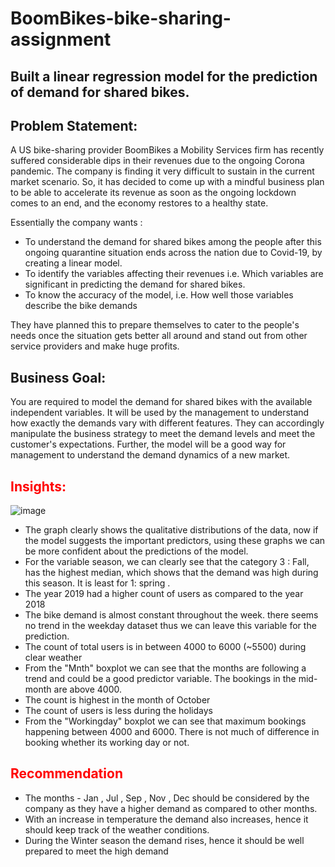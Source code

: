 # BoomBikes-bike-sharing-assignment
## Built a linear regression model for the prediction of demand for shared bikes.



## Problem Statement:  

A US bike-sharing provider BoomBikes a Mobility Services firm has recently suffered considerable dips in their revenues due to the ongoing Corona pandemic. The company is finding it very difficult to sustain in the current market scenario. So, it has decided to come up with a mindful business plan to be able to accelerate its revenue as soon as the ongoing lockdown comes to an end, and the economy restores to a healthy state. 

Essentially the company wants :
- To understand the demand for shared bikes among the people after this ongoing quarantine situation ends across the nation due to Covid-19, by creating a linear model.
- To identify the variables affecting their revenues i.e. Which variables are significant in predicting the demand for shared bikes.
- To know the accuracy of the model, i.e. How well those variables describe the bike demands

They have planned this to prepare themselves to cater to the people's needs once the situation gets better all around and stand out from other service providers and make huge profits.


## Business Goal:  

You are required to model the demand for shared bikes with the available independent variables. It will be used by the management to understand how exactly the demands vary with different features. They can accordingly manipulate the business strategy to meet the demand levels and meet the customer's expectations. Further, the model will be a good way for management to understand the demand dynamics of a new market.  


## <font color = 'red'> Insights: </font>

![image](https://user-images.githubusercontent.com/94171996/229470317-1fa462ee-f089-41e1-9731-0fdf98e9f85c.png)



- The graph clearly shows the qualitative distributions of the data, now if the model suggests the important predictors, using these graphs we can be more confident about the predictions of the model.
- For the variable season, we can clearly see that the category 3 : Fall, has the highest median, which shows that the demand was high during this season. It is least for 1: spring .
- The year 2019 had a higher count of users as compared to the year 2018
- The bike demand is almost constant throughout the week. there seems no trend in the weekday dataset thus we can leave this variable for the prediction.
- The count of total users is in between 4000 to 6000 (~5500) during clear weather
- From the "Mnth" boxplot we can see that the months are following a trend and could be a good predictor variable. The bookings in the mid-month are above 4000.
- The count is highest in the month of October
- The count of users is less during the holidays
- From the "Workingday" boxplot we can see that maximum bookings happening between 4000 and 6000. There is not much of difference in booking whether its working day or not.  


## <font color = 'red'> Recommendation</font>

- The months - Jan , Jul , Sep , Nov , Dec should be considered by the company as they have a higher demand as compared to other months.
- With an increase in temperature the demand also increases, hence it should keep track of the weather conditions.
- During the Winter season the demand rises, hence it should be well prepared to meet the high demand
